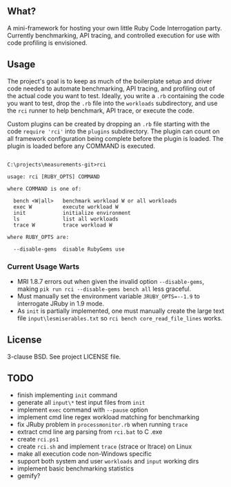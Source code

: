 ## What?

A mini-framework for hosting your own little Ruby Code Interrogation party.
Currently benchmarking, API tracing, and controlled execution for use with
code profiling is envisioned.

## Usage

The project's goal is to keep as much of the boilerplate setup and driver code
needed to automate benchmarking, API tracing, and profiling out of the actual
code you want to test. Ideally, you write a `.rb` containing the code you want
to test, drop the `.rb` file into the `workloads` subdirectory, and use the
`rci` runner to help benchmark, API trace, or execute the code.

Custom plugins can be created by dropping an `.rb` file starting with the code
`require 'rci'` into the `plugins` subdirectory. The plugin can count on all
framework configuration being complete before the plugin is loaded. The plugin
is loaded before any COMMAND is executed.

<pre><code>
C:\projects\measurements-git>rci

usage: rci [RUBY_OPTS] COMMAND

where COMMAND is one of:

  bench &lt;W|all&gt;   benchmark workload W or all workloads
  exec W          execute workload W
  init            initialize environment
  ls              list all workloads
  trace W         trace workload W

where RUBY_OPTS are:

  --disable-gems  disable RubyGems use
</code></pre>

### Current Usage Warts

* MRI 1.8.7 errors out when given the invalid option `--disable-gems`, making
  `pik run rci --disable-gems bench all` less graceful.
* Must manually set the environment variable `JRUBY_OPTS=--1.9` to
  interrogate JRuby in 1.9 mode.
* As `init` is partially implemented, one must manually create the large text
  file `input\lesmiserables.txt` so `rci bench core_read_file_lines` works.

## License

3-clause BSD. See project LICENSE file.

## TODO

* finish implementing `init` command
* generate all `input\*` test input files from `init`
* implement `exec` command with `--pause` option
* implement cmd line regex workload matching for benchmarking
* fix JRuby problem in `processmonitor.rb` when running `trace`
* extract cmd line arg parsing from `rci.bat` to C .exe
* create `rci.ps1`
* create `rci.sh` and implement `trace` (strace or ltrace) on Linux
* make all execution code non-Windows specific
* support both system and user `workloads` and `input` working dirs
* implement basic benchmarking statistics
* gemify?
